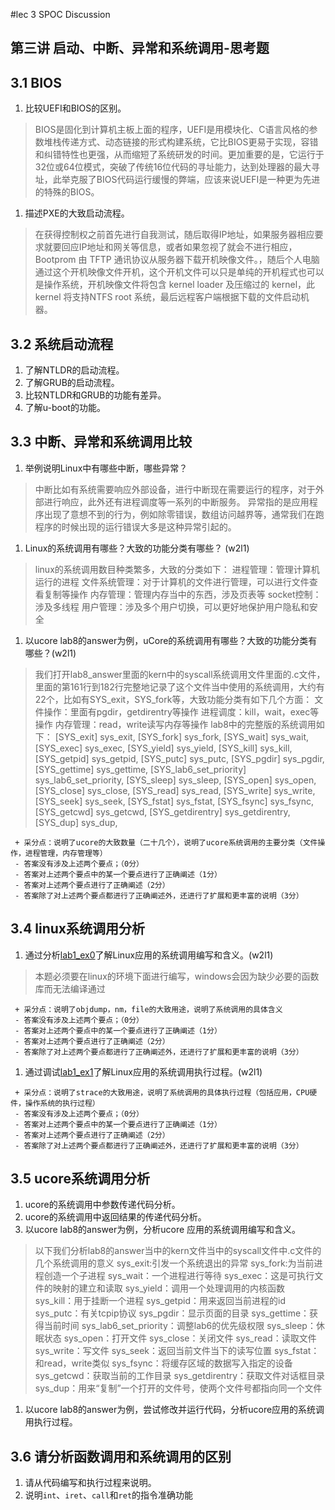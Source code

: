 #lec 3 SPOC Discussion

## 第三讲 启动、中断、异常和系统调用-思考题

## 3.1 BIOS
 1. 比较UEFI和BIOS的区别。
 > BIOS是固化到计算机主板上面的程序，UEFI是用模块化、C语言风格的参数堆栈传递方式、动态链接的形式构建系统，它比BIOS更易于实现，容错和纠错特性也更强，从而缩短了系统研发的时间。更加重要的是，它运行于32位或64位模式，突破了传统16位代码的寻址能力，达到处理器的最大寻址，此举克服了BIOS代码运行缓慢的弊端，应该来说UEFI是一种更为先进的特殊的BIOS。

 1. 描述PXE的大致启动流程。
> 在获得控制权之前首先进行自我测试，随后取得IP地址，如果服务器相应要求就要回应IP地址和网关等信息，或者如果忽视了就会不进行相应，Bootprom 由 TFTP 通讯协议从服务器下载开机映像文件。，随后个人电脑通过这个开机映像文件开机，这个开机文件可以只是单纯的开机程式也可以是操作系统，开机映像文件将包含 kernel loader 及压缩过的 kernel，此 kernel 将支持NTFS root
系统，最后远程客户端根据下载的文件启动机器。

## 3.2 系统启动流程
 1. 了解NTLDR的启动流程。
 1. 了解GRUB的启动流程。
 1. 比较NTLDR和GRUB的功能有差异。
 1. 了解u-boot的功能。

## 3.3 中断、异常和系统调用比较
 1. 举例说明Linux中有哪些中断，哪些异常？
> 中断比如有系统需要响应外部设备，进行中断现在需要运行的程序，对于外部进行响应，此外还有进程调度等一系列的中断服务。
异常指的是应用程序出现了意想不到的行为，例如除零错误，数组访问越界等，通常我们在跑程序的时候出现的运行错误大多是这种异常引起的。
 1. Linux的系统调用有哪些？大致的功能分类有哪些？  (w2l1)
> linux的系统调用数目种类繁多，大致的分类如下：
进程管理：管理计算机运行的进程
文件系统管理：对于计算机的文件进行管理，可以进行文件查看复制等操作
内存管理：管理内存当中的东西，涉及页表等
socket控制：涉及多线程
用户管理：涉及多个用户切换，可以更好地保护用户隐私和安全

 
 1. 以ucore lab8的answer为例，uCore的系统调用有哪些？大致的功能分类有哪些？(w2l1)

> 我们打开lab8_answer里面的kern中的syscall系统调用文件里面的.c文件，里面的第161行到182行完整地记录了这个文件当中使用的系统调用，大约有22个，比如有SYS_exit，SYS_fork等，大致功能分类有如下几个方面：
文件操作：里面有pgdir，getdirentry等操作
进程调度：kill，wait，exec等操作
内存管理：read，write读写内存等操作
lab8中的完整版的系统调用如下：
[SYS_exit]              sys_exit,
    [SYS_fork]              sys_fork,
    [SYS_wait]              sys_wait,
    [SYS_exec]              sys_exec,
    [SYS_yield]             sys_yield,
    [SYS_kill]              sys_kill,
    [SYS_getpid]            sys_getpid,
    [SYS_putc]              sys_putc,
    [SYS_pgdir]             sys_pgdir,
    [SYS_gettime]           sys_gettime,
    [SYS_lab6_set_priority] sys_lab6_set_priority,
    [SYS_sleep]             sys_sleep,
    [SYS_open]              sys_open,
    [SYS_close]             sys_close,
    [SYS_read]              sys_read,
    [SYS_write]             sys_write,
    [SYS_seek]              sys_seek,
    [SYS_fstat]             sys_fstat,
    [SYS_fsync]             sys_fsync,
    [SYS_getcwd]            sys_getcwd,
    [SYS_getdirentry]       sys_getdirentry,
    [SYS_dup]               sys_dup,
 ```
  + 采分点：说明了ucore的大致数量（二十几个），说明了ucore系统调用的主要分类（文件操作，进程管理，内存管理等）
  - 答案没有涉及上述两个要点；（0分）
  - 答案对上述两个要点中的某一个要点进行了正确阐述（1分）
  - 答案对上述两个要点进行了正确阐述（2分）
  - 答案除了对上述两个要点都进行了正确阐述外，还进行了扩展和更丰富的说明（3分）
 ```
 
## 3.4 linux系统调用分析
 1. 通过分析[lab1_ex0](https://github.com/chyyuu/ucore_lab/blob/master/related_info/lab1/lab1-ex0.md)了解Linux应用的系统调用编写和含义。(w2l1)
> 本题必须要在linux的环境下面进行编写，windows会因为缺少必要的函数库而无法编译通过 

 ```
  + 采分点：说明了objdump，nm，file的大致用途，说明了系统调用的具体含义
  - 答案没有涉及上述两个要点；（0分）
  - 答案对上述两个要点中的某一个要点进行了正确阐述（1分）
  - 答案对上述两个要点进行了正确阐述（2分）
  - 答案除了对上述两个要点都进行了正确阐述外，还进行了扩展和更丰富的说明（3分）
 
 ```
 
 1. 通过调试[lab1_ex1](https://github.com/chyyuu/ucore_lab/blob/master/related_info/lab1/lab1-ex1.md)了解Linux应用的系统调用执行过程。(w2l1)
 
 ```
  + 采分点：说明了strace的大致用途，说明了系统调用的具体执行过程（包括应用，CPU硬件，操作系统的执行过程）
  - 答案没有涉及上述两个要点；（0分）
  - 答案对上述两个要点中的某一个要点进行了正确阐述（1分）
  - 答案对上述两个要点进行了正确阐述（2分）
  - 答案除了对上述两个要点都进行了正确阐述外，还进行了扩展和更丰富的说明（3分）
 ```
 
## 3.5 ucore系统调用分析
 1. ucore的系统调用中参数传递代码分析。
 1. ucore的系统调用中返回结果的传递代码分析。
 1. 以ucore lab8的answer为例，分析ucore 应用的系统调用编写和含义。
> 以下我们分析lab8的answer当中的kern文件当中的syscall文件中.c文件的几个系统调用的意义
sys_exit:引发一个系统退出的异常
sys_fork:为当前进程创造一个子进程
sys_wait：一个进程进行等待
sys_exec：这是可执行文件的映射的建立和读取
sys_yield：调用一个处理调用的内核函数
sys_kill：用于挂断一个进程
sys_getpid：用来返回当前进程的id
sys_putc：有关tcpip协议
sys_pgdir：显示页面的目录
sys_gettime：获得当前时间
sys_lab6_set_priority：调整lab6的优先级权限
sys_sleep：休眠状态
sys_open：打开文件
sys_close：关闭文件
sys_read：读取文件
sys_write：写文件
sys_seek：返回当前文件当下的读写位置
sys_fstat：和read，write类似
sys_fsync：将缓存区域的数据写入指定的设备
sys_getcwd：获取当前的工作目录
sys_getdirentry：获取文件对话框目录
sys_dup：用来“复制”一个打开的文件号，使两个文件号都指向同一个文件
 1. 以ucore lab8的answer为例，尝试修改并运行代码，分析ucore应用的系统调用执行过程。
 
## 3.6 请分析函数调用和系统调用的区别
 1. 请从代码编写和执行过程来说明。
   1. 说明`int`、`iret`、`call`和`ret`的指令准确功能
 

